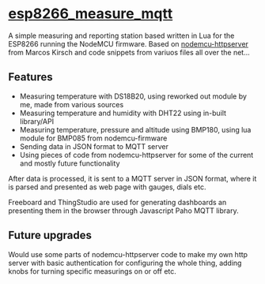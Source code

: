 # [esp8266_measure_mqtt](https://github.com/UserXYZ/esp8266_measure_mqtt)

A simple measuring and reporting station based written in Lua for the ESP8266 running the NodeMCU firmware.
Based on [nodemcu-httpserver](https://github.com/marcoskirsch/nodemcu-httpserver) from Marcos Kirsch
and code snippets from variuos files all over the net...

## Features

* Measuring temperature with DS18B20, using reworked out module by me, made from various sources
* Measuring temperature and humidity with DHT22 using in-built library/API
* Measuring temperature, pressure and altitude using BMP180, using lua module for BMP085 from nodemcu-firmware
* Sending data in JSON format to MQTT server
* Using pieces of code from nodemcu-httpserver for some of the current and mostly future functionality

After data is processed, it is sent to a MQTT server in JSON format, where it is parsed and presented as web page with gauges, dials etc.

Freeboard and ThingStudio are used for generating dashboards an presenting them in the browser through Javascript Paho MQTT library.

## Future upgrades

Would use some parts of nodemcu-httpserver code to make my own http server with basic authentication for configuring the whole thing,
adding knobs for turning specific measurings on or off etc.